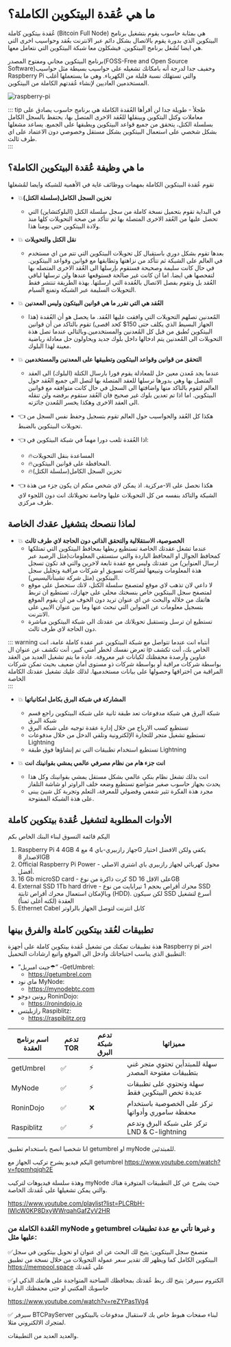 # ما هي عُقدة البيتكوين الكاملة؟

عُقدة بيتكوين كاملة (Bitcoin Full Node) هي بمثابة حاسوب يقوم بتشغيل برنامج البيتكوين الذي بدورة يقوم بالاتصال بشكل دائم عبر الانترنت بعُقد وحواسيب اخرى التي هي ايضا تُشَغل برنامج البيتكوين. فيشكلون معا شبكة البيتكوين التي نتعامل معها.

‌‏برنامج البيتكوين مجاني ومفتوح المصدر(FOSS-Free and Open Source Software)وخفيف جدا لدرجة أنه بامكانك تشغيله على حواسيب بسيطة مثل حواسيب Raspberry Pi والتي تستهلك نسبة قليلة من الكهرباء. وهي ما يستعملها أغلب المستخدمين العاديين لإنشاء عُقدتهم الكاملة من البيتكوين.

![raspberry-pi](/images/bitcoin/raspberry-pi.jpg)

::: tip طجلأ - طويلة جدا لن أقرأها
العُقدة الكاملة هي برنامج حاسوب يصادق على معاملات وكتل البتكوين ويينقلها للعُقد الاخرى المتصل بها، يحتفظ بالسجل الكامل بسلسلة الكتل، يتحقق من جميع قواعد البيتكوين ويطبقها على الجميع. يساعد مشغلها بشكل شخصي على استعمال البيتكوين بشكل مستقل وخصوصي دون الاعتماد على اي طرف ثالث.  
:::

## ما هي وظيفة عُقدة البيتكوين الكاملة؟
تقوم عُقدة البيتكوين الكاملة بمهمات ووظائف غاية في الأهمية للشبكة وايضا لمُشغلها

- 💥‏ **تخزين السجل الكامل(سلسلة الكتل)**
	- في البداية تقوم بتحميل نسخة كاملة من سجل سلسلة الكتل (البلوكتشاين) التي تحصل عليها من العُقد الاخرى المتصلة بها ثم تتأكد من صحة التحويلات كلها منذ ولادة البيتكوين حتى يومنا هذا.
- 💥 **نقل الكتل والتحويلات**
	- بعدها تقوم بشكل دوري باستقبال كل تحويلات البيتكوين التي تتم من اي مستخدم في العالم على الشبكة ثم تتأكد من نزاهتها وتطابقها مع قوانين وقواعد البيتكوين. في حال كانت سليمة وصحيحة فستقوم بإرسلها الى العُقد الاخرى المتصله بها لتفحصها هي ايضا. اما ان كانت غير صالحة فستوقعها عندها ولن ترسلها لباقي العُقد بل وتقوم بفصل الاتصال بالعُقدة التي ارسلتها. بهذة الطريقة تنتشر فقط التحويلات السليمة عبر الشبكة وتمنع السبام. 
- 💥 **العُقد هي التي تقرر ما هي قوانين البيتكون وليس المعدنين** 
	- المُعدنين تصلهم التحويلات التي وافقت عليها العُقد. ما يحصل هو أن العُقدة (هذا الجهاز البسيط الذي يكلف حتى 150$ كحد اقصى) تقوم بالتاكد من أن قوانين البيتكوين تُطبق من قبل كل المُعدنين والمستخدمين.وبالتالي ‏عندما تصل هذة التحويلات الى المُعدنين يتم ادخالها داخل بلوك جديد ويحاولون حل معادلة رياضية معينة لهذا البلوك.
- 💥 **التحقق من قوانين وقواعد البيتكوين وتطبيقها على المعدنين والمستخدمين**
	- عندما يجد مُعدن معين حل للمعادلة يقوم فورا بارسال الكتلة (البلوك) الى العقد المتصل بها وهي بدورها ترسلها للعقد المتصلة بها لتصل الى جميع العُقد حول العالم لتقوم بالتاكد منها واضافتها الى السجل في حال كانت متوافقه مع قوانين البيتكوين. اما اذا تم تعدين بلوك غير صحيح فان العُقد ستقوم برفضه ولن تنقله الى العقد الاخرى وهكذا يخسر المُعدن جائزته.
- 👈 هكذا كل العُقد والحواسيب حول العالم تقوم بتسجيل وحفظ نفس السجل من تحويلات البيتكوين بالضبط.

- 👈 اذا العُقدة تلعب دورا مهماً في شبكة البيتكوين في:
	- 🔥المساعدة بنقل التحويلات	
	- 🔥المحافظة على قوانين البيتكوين.
	- 🔥تخزين السجل الكامل(سلسلة الكتل)

- 👈 هكذا نحصل على الا-مركزية. اذ يمكن لاي شخص منكم ان يكون جزء من هذة الشبكة والتاكد بنفسه من كل التحويلات عليها وخاصة تحويلاتك انت دون اللجوء لاي طرف مركزي.
	
## لماذا ننصحك بتشغيل عقدك الخاصة

- 💥 **الخصوصية، الاستقلالية والتحقق الذاتي دون الحاجة لاي طرف ثالث**
	- عندما تشغل عقدتك الخاصة تستطيع ربطها بمحافظ البيتكوين التي تمتلكها كمحافظ الجوال او المحافظ الباردة والتي ستستقي المعلومات(مثل الرصيد عبر ارسال العنواين) من عقدتك وليس مع عقدة تابعة لاخرين والتي قد تكون تسجل هذة المعلومات وتبيعها لشركات تسويق او شركات مراقبة وتحليل سجل البيتكوين (مثل شركة تشينأناليسيس). 
	- لا داعي لان تذهب لاي موقع لمتصفح سلسلة الكتل، لانك ستحصل على موقع لمتصفح سجل البيتكوين خاص بنسختك محلي على جهازك، تستطيع ان تربط هاتفك من خلاله والبحث عن اي عنوان تريد دون الخوف من ان يقوم الموقع بتسجيل معلومات عن العنواين التي تبحث عنها وما بين عنوان الايبي على الانترنت.
	- تستطيع ان ترسل وتستقبل تحويلاتك من عقدتك الى شبكة البيتكوين مباشرة دون الحاجة لاي طرف ثالث.


::: warning أنتباه
انت عندما تتواصل مع شبكة البيتكوين عبر عقدة كاملة عامة، انت تعرض نفسك لخطر أمني كبير، أنت تكشف عن عنوان ال ip الخاص بك، أنت تكشف عناوين وأرصدة محفظتك لكيانات غير معروفة. عادة ما يتم تشغيل العديد من العقد بواسطة شركات مراقبة أو بواسطة شركات ذو مستوى أمان ضعيف بحيث تمكن شركات المراقبة من اختراقها وحصولها على بيانات مستخدميها. 
لذلك عليك تشغيل عقدتك الكاملة الخاصة  
:::

- 💥 **المشاركة في شبكة البرق بكامل امكانياتها**
	- شبكة البرق هي شبكة مدفوعات تعد طبقة ثانية على شبكة البيتكوين راجع قسم شبكة البرق 
	- تستطيع كسب الارباح من خلال إدارة عقدة توجيه على شبكة البرق
	- تستطيع تشغيل متجر للتجارة الإلكترونية وتلقي الدخل من خلال مدفوعات Lightning
	- تستطيع استخدام تطبيقات التي تم إنشاؤها فوق طبقة Lightning

- 💥 **انت جزء هام من نظام مصرفي عالمي يمشي بقوانينك انت**
	- انت بذلك تشغل نظام بنكي عالمي بشكل مستقل يمشي بقوانينك وكل هذا يحدث بجهاز حاسوب صغير متواضع تستطيع وضعه خلف الراوتر او شاشة التلفاز
	- مجرد هذة الفكرة تثير شغفي وفضولي للمعرفة، التعلم وتجربة كل شيئ يبنى على هذة الشبكة المفتوحة. 

## الأدوات المطلوبة لتشغيل عُقدة بيتكوين كاملة
اليكم قائمة التسوق لبناء البنك الخاص بكم 
 1. Raspberry Pi 4 4GB جهاز رازبيري-باي 4 مع 4G يكفي ولكن الافضل اختيار الاصدار 8GB
 2. Official Raspberry Pi Power - محول كهربائي لجهاز رازبيري باي اشتري الاصلي أفضل.
 3. 16 Gb microSD card - كرت ذاكرة من نوع SD على الاقل 16GB
 4. External SSD 1Tb hard drive -  محرك أقراص بحجم 1 تيرابايت من نوع SSD وبالإمكان استعمال محرك أقراص ثابتة (HDD). لكن سيكون SSD أسرع لتشغيل العقدة (لكنه أغلى ثمناً)
 5. Ethernet Cabel كابل انترنت لتوصل الجهاز بالراوتر

## تطبيقات لعُقد بيتكوين كاملة والفرق بينها
هذة تطبيقات تمكنك من تشغيل عُقدة بيتكوين كاملة على أجهزة Raspberry pi اختر التطبيق الذي يناسب احتياجاتك وادخل الى الموقع واتبع ارشادات التحميل:

- ”جيت امبريل☂” -GetUmbrel:
	- <https://getumbrel.com>
- ماي نود MyNode:
	- <https://mynodebtc.com>
- رونين دوجو RoninDojo:
	- <https://ronindojo.io>
- رازبليتس Raspiblitz:
	- <https://raspiblitz.org>


| اسم برنامج العقدة | تدعم TOR | تدعم شبكة البرق | مميزاتها  |
| --- | --- | --- | --- |
| getUmbrel | ✅ | ⚡️| سهلة للمبتدأين تحتوي متجر غني بتطبيقات مفتوحة المصدر| 
| MyNode | ✅ | ⚡️ | سهلة وتحتوي على تطبيقات عديدة تخص البيتكوين فقط| 
| RoninDojo | ✅ | ❌ | تركز على الخصوصية باستخدام محفظة ساموري وأدواتها | 
| Raspiblitz | ✅ | ⚡️ | تركز على شبكة البرق وتدعم LND & C-lightning | 

انا شخصيا انصح باستخدام تطبيق getumbrel او myNode للمبتدئين. 

اليكم فيديو يشرح تركيب الجهاز مع getumbrel
<https://www.youtube.com/watch?v=fppmhqjqh2E>

وهذة سلسلة فيديوهات لتركيب myNode حيث يشرح عن كل التطبيقات المتوفرة هناك والتي يمكن تشغيلها على عُقدتك الخاصة.

<https://www.youtube.com/playlist?list=PLCRbH-IWlcW0KP8DxyWWrqahGafZyV2HR>

### العُقدة الكاملة من myNode و getumbrel و غيرها تأتي مع عدة تطبيقات عليها مثل:

✅متصفح سجل البيتكوين:
يتيح لك البحث عن اي عنوان او تحويل بيتكوين  في سجل البيتكوين الكامل كما ويظهر لك تقدير سعر عمولة التحويلات من خلال نسخة من تطبيق <https://mempool.space> على عُقدتك

✅الكتروم سيرفر: 
يتيح لك ربط عُقدتك بمحافظك الساخنة المتواجدة على هاتفك الذكي او حاسوبك المكتبي او حتى محفظتك الباردة

<https://www.youtube.com/watch?v=reZYPas1Vg4>

✅ سيرفر BTCPayServer لبناء صفحات هبوط خاص بك لاستقبال مدفوعات بالبيتكوين لمتجرك الالكتروني مثلا.

والعديد العديد من التطبيقات.
